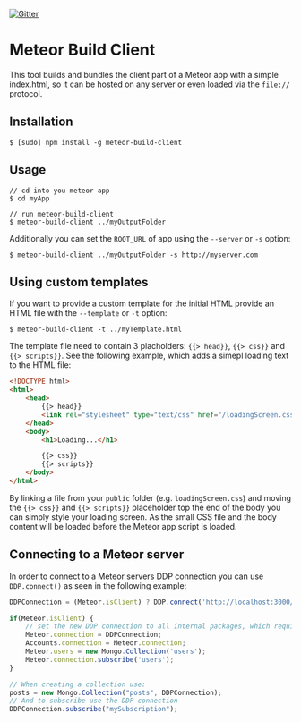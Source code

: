 [![Gitter](https://badges.gitter.im/Join%20Chat.svg)](https://gitter.im/frozeman/meteor-build-client?utm_source=badge&utm_medium=badge&utm_campaign=pr-badge&utm_content=badge)

# Meteor Build Client


This tool builds and bundles the client part of a Meteor app with a simple index.html,
so it can be hosted on any server or even loaded via the `file://` protocol.

## Installation

    $ [sudo] npm install -g meteor-build-client

## Usage

    // cd into you meteor app
    $ cd myApp

    // run meteor-build-client
    $ meteor-build-client ../myOutputFolder

Additionally you can set the `ROOT_URL` of app using the `--server` or `-s` option:

    $ meteor-build-client ../myOutputFolder -s http://myserver.com

## Using custom templates

If you want to provide a custom template for the initial HTML provide an HTML file with the `--template` or `-t` option:

    $ meteor-build-client -t ../myTemplate.html

The template file need to contain 3 placholders: `{{> head}}`, `{{> css}}` and `{{> scripts}}`.
See the following example, which adds a simepl loading text to the HTML file:

```html
<!DOCTYPE html>
<html>
    <head>
        {{> head}}
        <link rel="stylesheet" type="text/css" href="/loadingScreen.css">
    </head>
    <body>
        <h1>Loading...</h1>

        {{> css}}
        {{> scripts}}
    </body>
</html>
```
By linking a file from your `public` folder (e.g. `loadingScreen.css`) and moving the `{{> css}}` and `{{> scripts}}` placeholder top the end of the body
you can simply style your loading screen.
As the small CSS file and the body content will be loaded before the Meteor app script is loaded.

## Connecting to a Meteor server

In order to connect to a Meteor servers DDP connection you can use `DDP.connect()` as seen in the following example:

```js
DDPConnection = (Meteor.isClient) ? DDP.connect('http://localhost:3000/') : {};

if(Meteor.isClient) {
    // set the new DDP connection to all internal packages, which require one
    Meteor.connection = DDPConnection;
    Accounts.connection = Meteor.connection;
    Meteor.users = new Mongo.Collection('users');
    Meteor.connection.subscribe('users');
}

// When creating a collection use:
posts = new Mongo.Collection("posts", DDPConnection);
// And to subscribe use the DDP connection
DDPConnection.subscribe("mySubscription");
```
